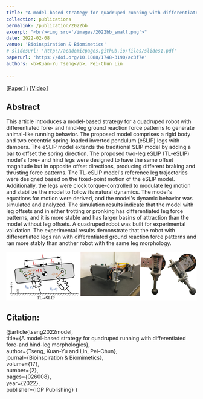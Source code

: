 ```yaml
---
title: "A model-based strategy for quadruped running with differentiated fore- and hind-leg morphologies"
collection: publications
permalink: /publication/2022bb
excerpt: "<br/><img src='/images/2022bb_small.png'>"
date: 2022-02-08
venue: 'Bioinspiration & Biomimetics'
# slidesurl: 'http://academicpages.github.io/files/slides1.pdf'
paperurl: 'https://doi.org/10.1088/1748-3190/ac3f7e'
authors: <b>Kuan-Yu Tseng</b>, Pei-Chun Lin

---
```

\[[Paper](https://doi.org/10.1088/1748-3190/ac3f7e)\] \\ 
\[[Video](https://content.cld.iop.org/journals/1748-3190/17/2/026008/revision2/BBac3f7esupp1.mp4?Expires=1725142797&Signature=fYxxIqMCtxZd1Z3lswuhANcPaAhAVTFho1kj4jsNKiC8nVXkviAg2292r7MaHar9DcGD-PMQ84ocWKpEOdQDtWEUuKTmJ7DyGbHLT9gnm2~lVC27Ly5eJ0xoiya7vb4xbdNSikkiiNQM6NhqNGtJEKIXoUax~ifMgPM5hIU09biIfsRbmawidU1o9tVAD29U9tgs~lYw0de5jDsmw5HlsCvbnw67tR1cvCO~nnSWf9Bry8z-xHepG974~Td9YoPo~ZxTaR8cT9syDU3LD2zM5ZW6qET-6yZxsq7zpjoNG98tXMIjMxwyTpV9JWpV05YgWCieQGGBKJikS4HRSq6E3Q__&Key-Pair-Id=KL1D8TIY3N7T8)\] 

## Abstract

This article introduces a model-based strategy for a quadruped robot with differentiated fore- and hind-leg ground reaction force patterns to generate animal-like running behavior. The proposed model comprises a rigid body and two eccentric spring-loaded inverted pendulum (eSLIP) legs with dampers. The eSLIP model extends the traditional SLIP model by adding a bar to offset the spring direction. The proposed two-leg eSLIP (TL-eSLIP) model's fore- and hind legs were designed to have the same offset magnitude but in opposite offset directions, producing different braking and thrusting force patterns. The TL-eSLIP model's reference leg trajectories were designed based on the fixed-point motion of the eSLIP model. Additionally, the legs were clock torque-controlled to modulate leg motion and stabilize the model to follow its natural dynamics. The model's equations for motion were derived, and the model's dynamic behavior was simulated and analyzed. The simulation results indicate that the model with leg offsets and in either trotting or pronking has differentiated leg force patterns, and it is more stable and has larger basins of attraction than the model without leg offsets. A quadruped robot was built for experimental validation. The experimental results demonstrate that the robot with differentiated legs ran with differentiated ground reaction force patterns and ran more stably than another robot with the same leg morphology.

![2022bb](/images/2022bb_small.png)

## Citation: 
@article{tseng2022model,\
  title={A model-based strategy for quadruped running with differentiated fore-and hind-leg morphologies},\
  author={Tseng, Kuan-Yu and Lin, Pei-Chun},\
  journal={Bioinspiration \& Biomimetics},\
  volume={17},\
  number={2},\
  pages={026008},\
  year={2022},\
  publisher={IOP Publishing}
}